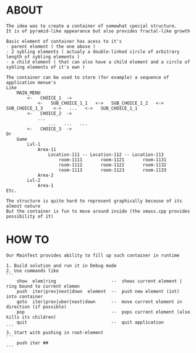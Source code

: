 ABOUT
=====

    The idea was to create a container of somewhat cpecial structure.
    It is of pyramid-like appearance but also provides fractal-like growth

    Basic element of container has acess to it's
    - parent element ( the one above )
    - 2 sybling elements ( actualy a double-linked circle of arbitrary length of sybling elements )
    - a child element ( that can also have a child element and a circle of sybling elements of it's own )

    The container can be used to store (for example) a sequence of application menue's
    Like
        MAIN_MENU
            <-   CHOICE_1  ->
                <-   SUB_CHOICE_1_1   <->   SUB_CHOICE_1_2   <->   SUB_CHOICE_1_3    <->   ...   <->   SUB_CHOICE_1_1
            <-   CHOICE_2  ->
                ...
                    ...   ...   ...
            <-   CHOICE_3  ->
    Or
		Game
			Lvl-1
				Area-11
					Location-111 -- Location-112 -- Location-113
						room-1111		room-1121		room-1131
						room-1112		room-1122		room-1132
						room-1113		room-1123		room-1133
				Area-2
			Lvl-2
				Area-1
	Etc.

    The structure is quite hard to represent graphically becouse of its almost nature
    But the container is fun to move around inside (the xmass.cpp provides possibility of it)

HOW TO
======

	Our MainTest provides ability to fill up such container in runtime
	
	1. Build solution and run it in Debug mode
	2. Use commands like
	```
		show  elem|ring						--  shows current element | ring bound to current elemen
        push  iter|prev|next|down  element  --  push new element (int) into container 
		goto  iter|prev|uber|next|down		--  move current element in direction (if possible)
        pop									--  pops current element (also kills its children)
        quit								--  quit application
	```
	3. Start with pushing in root-element
	```
		push iter ##
	```